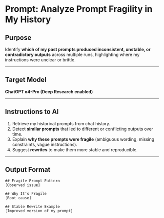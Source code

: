 
# Prompt: Analyze Prompt Fragility in My History

## Purpose
Identify **which of my past prompts produced inconsistent, unstable, or contradictory outputs** across multiple runs, highlighting where my instructions were unclear or brittle.

---

## Target Model
**ChatGPT o4-Pro (Deep Research enabled)**

---

## Instructions to AI
1. Retrieve my historical prompts from chat history.  
2. Detect **similar prompts** that led to different or conflicting outputs over time.  
3. Explain **why these prompts were fragile** (ambiguous wording, missing constraints, vague instructions).  
4. Suggest **rewrites** to make them more stable and reproducible.

---

## Output Format

```
## Fragile Prompt Pattern
[Observed issue]

## Why It’s Fragile
[Root cause]

## Stable Rewrite Example
[Improved version of my prompt]
```
